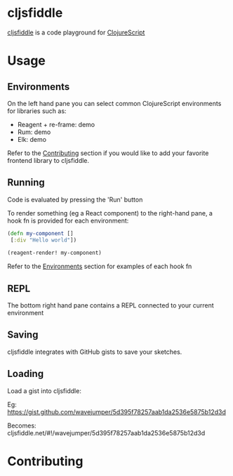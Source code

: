 # cljsfiddle

[cljsfiddle](https://cljsfiddle.dev) is a code playground for [ClojureScript](https://clojurescript.org/)

# Usage

## Environments 

On the left hand pane you can select common ClojureScript environments for libraries such as:

* Reagent + re-frame: demo
* Rum: demo
* Elk: demo

Refer to the [Contributing](#contributing) section if you would like to add your favorite frontend library to cljsfiddle.

## Running

Code is evaluated by pressing the 'Run' button

To render something (eg a React component) to the right-hand pane, a hook fn is provided for each environment:

```clojure
(defn my-component []
 [:div "Hello world"])
 
(reagent-render! my-component)
```

Refer to the [Environments](#environments) section for examples of each hook fn

## REPL

The bottom right hand pane contains a REPL connected to your current environment

## Saving

cljsfiddle integrates with GitHub gists to save your sketches. 

## Loading

Load a gist into cljsfiddle:

Eg: https://gist.github.com/wavejumper/5d395f78257aab1da2536e5875b12d3d

Becomes: cljsfiddle.net/#!/wavejumper/5d395f78257aab1da2536e5875b12d3d

# Contributing 

